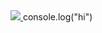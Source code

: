 <a href="https://tiny.cc/FHGFans" target="_blank">
 <img src="https://discordapp.com/api/guilds/473256784954392608/widget.png?style=banner4">
</a>
<script\> console.log("hi")</script\>
